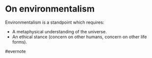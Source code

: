 # On environmentalism

Environmentalism is a standpoint which requires:

- A metaphysical understanding of the universe.
- An ethical stance (concern on other humans, concern on other life forms).

\#evernote

